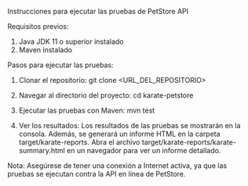 Instrucciones para ejecutar las pruebas de PetStore API

Requisitos previos:
1. Java JDK 11 o superior instalado
2. Maven instalado

Pasos para ejecutar las pruebas:

1. Clonar el repositorio:
   git clone <URL_DEL_REPOSITORIO>

2. Navegar al directorio del proyecto:
   cd karate-petstore

3. Ejecutar las pruebas con Maven:
   mvn test

4. Ver los resultados:
   Los resultados de las pruebas se mostrarán en la consola.
   Además, se generará un informe HTML en la carpeta target/karate-reports.
   Abra el archivo target/karate-reports/karate-summary.html en un navegador para ver un informe detallado.

Nota: Asegúrese de tener una conexión a Internet activa, ya que las pruebas se ejecutan contra la API en línea de PetStore.
